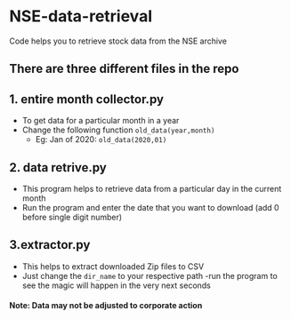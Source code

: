 # NSE-data-retrieval

Code helps you to retrieve stock data from the NSE archive
## There are three different files in the repo
## 1. entire month collector.py
  - To get data for a particular month in a year
  - Change the following function ```old_data(year,month)```
    - Eg: Jan of 2020: ```old_data(2020,01)```
## 2. data retrive.py
  - This program helps to retrieve data from a particular day in the current month
  - Run the program and enter the date that you want to download (add 0 before single digit number)

## 3.extractor.py
  - This helps to extract downloaded Zip files to CSV
  - Just change the ```dir_name``` to your respective path
  -run the program to see the magic will happen in the very next seconds
#### Note:  Data may not be adjusted to corporate action
